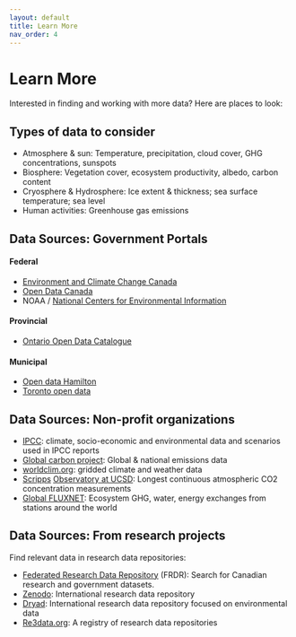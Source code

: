 ```yaml
---
layout: default
title: Learn More
nav_order: 4
---
```


# Learn More
Interested in finding and working with more data? Here are places to look: 

## Types of data to consider
- Atmosphere & sun: Temperature, precipitation, cloud cover, GHG concentrations, sunspots 
- Biosphere: Vegetation cover, ecosystem productivity, albedo, carbon content
- Cryosphere & Hydrosphere: Ice extent & thickness; sea surface temperature; sea level
- Human activities: Greenhouse gas emissions

## Data Sources: Government Portals
#### Federal
- [Environment and Climate Change Canada](https://www.canada.ca/en/environment-climate-change.html)
- [Open Data Canada](https://open.canada.ca/en/open-data)
- NOAA / [National Centers for Environmental Information](https://www.ncei.noaa.gov/)
#### Provincial
- [Ontario Open Data Catalogue](https://data.ontario.ca/en/)
#### Municipal
- [Open data Hamilton](https://open.hamilton.ca/)
- [Toronto open data](https://www.toronto.ca/city-government/data-research-maps/open-data/)

## Data Sources: Non-profit organizations
- [IPCC](https://scrippsco2.ucsd.edu/data/atmospheric_co2/primary_mlo_co2_record.html): climate, socio-economic and environmental data and scenarios used in IPCC reports
- [Global carbon project](https://www.globalcarbonproject.org/carbonbudget/21/data.htm): Global & national emissions data
- [worldclim.org](https://worldclim.org/): gridded climate and weather data
- [Scripps](https://scrippsco2.ucsd.edu/data/atmospheric_co2/primary_mlo_co2_record.html) [Observatory at UCSD](https://scrippsco2.ucsd.edu/data/atmospheric_co2/primary_mlo_co2_record.html): Longest continuous atmospheric CO2 concentration measurements
- [Global FLUXNET](https://fluxnet.org/data/): Ecosystem GHG, water, energy exchanges from stations around the world

##  Data Sources: From research projects
Find relevant data in research data repositories:
- [Federated Research Data Repository](https://www.frdr-dfdr.ca/repo/) (FRDR): Search for Canadian research and government datasets.
- [Zenodo](https://zenodo.org/): International research data repository
- [Dryad](https://datadryad.org/stash): International research data repository focused on environmental data
- [Re3data.org](https://www.re3data.org/): A registry of research data repositories


<!-- Edit the content below for the workshop in question. Once you're ready to publish, remove the comment characters e.g. "<!--" at the start and end -->

<!--

## More info and other tools

- Tableau [free training videos](https://www.tableau.com/learn/training/20201)
- LinkedIn Learning [Tableau training page](https://www.linkedin.com/learning/topics/tableau)
- Data visualization design considerations for beginners: [Berkeley Library](https://guides.lib.berkeley.edu/data-visualization/design) | [University of Guelph Library](https://guides.lib.uoguelph.ca/c.php?g=700755&p=4976239)

-->
